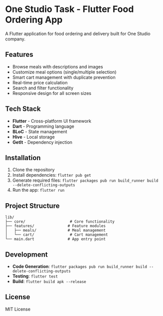 # One Studio Task - Flutter Food Ordering App

A Flutter application for food ordering and delivery built for One Studio company.

## Features

- Browse meals with descriptions and images
- Customize meal options (single/multiple selection)
- Smart cart management with duplicate prevention
- Real-time price calculation
- Search and filter functionality
- Responsive design for all screen sizes

## Tech Stack

- **Flutter** - Cross-platform UI framework
- **Dart** - Programming language
- **BLoC** - State management
- **Hive** - Local storage
- **GetIt** - Dependency injection

## Installation

1. Clone the repository
2. Install dependencies: `flutter pub get`
3. Generate required files: `flutter packages pub run build_runner build --delete-conflicting-outputs`
4. Run the app: `flutter run`

## Project Structure

```text
lib/
├── core/                    # Core functionality
├── features/               # Feature modules
│   ├── meals/              # Meal management
│   └── cart/                # Cart management
└── main.dart               # App entry point
```

## Development

- **Code Generation**: `flutter packages pub run build_runner build --delete-conflicting-outputs`
- **Testing**: `flutter test`
- **Build**: `flutter build apk --release`

## License

MIT License
